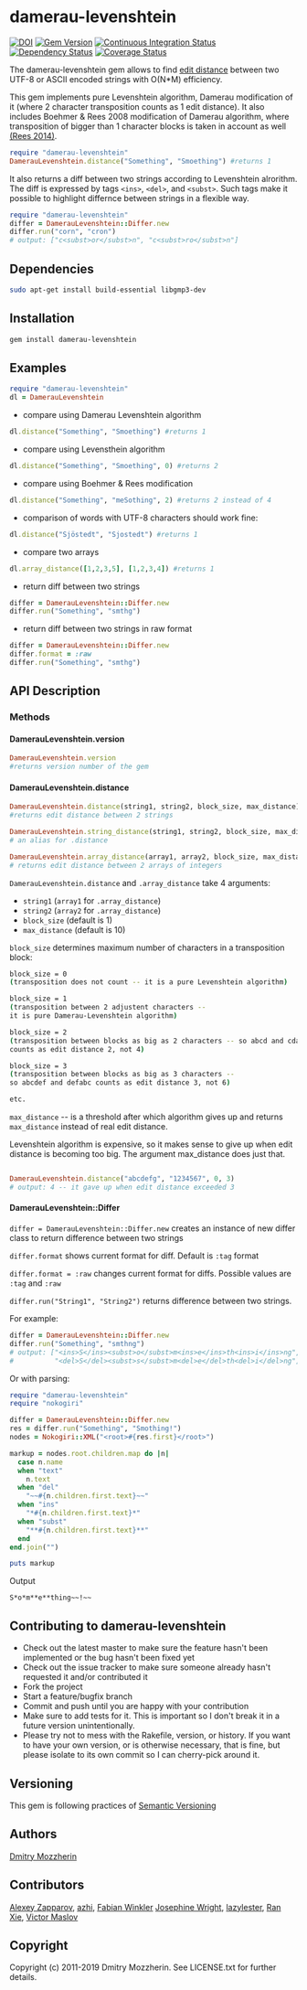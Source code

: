 # damerau-levenshtein

[![DOI](https://zenodo.org/badge/2085407.svg)](https://zenodo.org/badge/latestdoi/2085407)
[![Gem Version][gem_svg]][gem]
[![Continuous Integration Status][ci_svg]][ci]
[![Dependency Status][dep_svg]][dep]
[![Coverage Status][cov_svg]][cov]

The damerau-levenshtein gem allows to find [edit distance][ed] between two
UTF-8 or ASCII encoded strings with O(N\*M) efficiency.

This gem implements pure Levenshtein algorithm, Damerau modification of it
(where 2 character transposition counts as 1 edit distance). It also includes
Boehmer & Rees 2008 modification of Damerau algorithm, where transposition
of bigger than 1 character blocks is taken in account as well
[(Rees 2014)][rees2014].

```ruby
require "damerau-levenshtein"
DamerauLevenshtein.distance("Something", "Smoething") #returns 1
```

It also returns a diff between two strings according to Levenshtein alrorithm.
The diff is expressed by tags `<ins>`, `<del>`, and `<subst>`. Such tags make
it possible to highlight differnce between strings in a flexible way.

```ruby
require "damerau-levenshtein"
differ = DamerauLevenshtein::Differ.new
differ.run("corn", "cron")
# output: ["c<subst>or</subst>n", "c<subst>ro</subst>n"]
```

## Dependencies

```bash
sudo apt-get install build-essential libgmp3-dev
```

## Installation

```bash
gem install damerau-levenshtein
```

## Examples

```ruby
require "damerau-levenshtein"
dl = DamerauLevenshtein
```

* compare using Damerau Levenshtein algorithm

```ruby
dl.distance("Something", "Smoething") #returns 1
```

* compare using Levensthein algorithm

```ruby
dl.distance("Something", "Smoething", 0) #returns 2
```

* compare using Boehmer & Rees modification

```ruby
dl.distance("Something", "meSothing", 2) #returns 2 instead of 4
```

* comparison of words with UTF-8 characters should work fine:

```ruby
dl.distance("Sjöstedt", "Sjostedt") #returns 1
```

* compare two arrays

```ruby
dl.array_distance([1,2,3,5], [1,2,3,4]) #returns 1
```

* return diff between two strings

```ruby
differ = DamerauLevenshtein::Differ.new
differ.run("Something", "smthg")
```

* return diff between two strings in raw format

```ruby
differ = DamerauLevenshtein::Differ.new
differ.format = :raw
differ.run("Something", "smthg")
```

## API Description

### Methods

#### DamerauLevenshtein.version

```ruby
DamerauLevenshtein.version
#returns version number of the gem
```

#### DamerauLevenshtein.distance

```ruby
DamerauLevenshtein.distance(string1, string2, block_size, max_distance)
#returns edit distance between 2 strings

DamerauLevenshtein.string_distance(string1, string2, block_size, max_distance)
# an alias for .distance

DamerauLevenshtein.array_distance(array1, array2, block_size, max_distance)
# returns edit distance between 2 arrays of integers
```

`DamerauLevenshtein.distance` and `.array_distance` take 4 arguments:

* `string1` (`array1` for `.array_distance`)
* `string2` (`array2` for `.array_distance`)
* `block_size` (default is 1)
* `max_distance` (default is 10)

`block_size` determines maximum number of characters in a transposition block:

```bash
block_size = 0
(transposition does not count -- it is a pure Levenshtein algorithm)

block_size = 1
(transposition between 2 adjustent characters --
it is pure Damerau-Levenshtein algorithm)

block_size = 2
(transposition between blocks as big as 2 characters -- so abcd and cdab
counts as edit distance 2, not 4)

block_size = 3
(transposition between blocks as big as 3 characters --
so abcdef and defabc counts as edit distance 3, not 6)

etc.
```

`max_distance` -- is a threshold after which algorithm gives up and
returns `max_distance` instead of real edit distance.

Levenshtein algorithm is expensive, so it makes sense to give up when edit
distance is becoming too big. The argument max_distance does just that.

```ruby

DamerauLevenshtein.distance("abcdefg", "1234567", 0, 3)
# output: 4 -- it gave up when edit distance exceeded 3

```

#### DamerauLevenshtein::Differ

`differ = DamerauLevenshtein::Differ.new` creates an instance of new differ
class to return difference between two strings

`differ.format` shows current format for diff. Default is `:tag` format

`differ.format = :raw` changes current format for diffs. Possible values
are `:tag` and `:raw`

`differ.run("String1", "String2")` returns difference between two strings.

For example:

```ruby
differ = DamerauLevenshtein::Differ.new
differ.run("Something", "smthng")
# output: ["<ins>S</ins><subst>o</subst>m<ins>e</ins>th<ins>i</ins>ng",
#          "<del>S</del><subst>s</subst>m<del>e</del>th<del>i</del>ng"]

```

Or with parsing:

```ruby
require "damerau-levenshtein"
require "nokogiri"

differ = DamerauLevenshtein::Differ.new
res = differ.run("Something", "Smothing!")
nodes = Nokogiri::XML("<root>#{res.first}</root>")

markup = nodes.root.children.map do |n|
  case n.name
  when "text"
    n.text
  when "del"
    "~~#{n.children.first.text}~~"
  when "ins"
    "*#{n.children.first.text}*"
  when "subst"
    "**#{n.children.first.text}**"
  end
end.join("")

puts markup
```

Output

```text
S*o*m**e**thing~~!~~
```

## Contributing to damerau-levenshtein

* Check out the latest master to make sure the feature hasn't been
  implemented or the bug hasn't been fixed yet
* Check out the issue tracker to make sure someone already hasn't requested
  it and/or contributed it
* Fork the project
* Start a feature/bugfix branch
* Commit and push until you are happy with your contribution
* Make sure to add tests for it. This is important so I don't break it
  in a future version unintentionally.
* Please try not to mess with the Rakefile, version, or history. If you want
  to have your own version, or is otherwise necessary, that is fine, but please
  isolate to its own commit so I can cherry-pick around it.

## Versioning

This gem is following practices of [Semantic Versioning][semver]

## Authors

[Dmitry Mozzherin][dimus]

## Contributors

[Alexey Zapparov][ixti],
[azhi][azhi],
[Fabian Winkler][wynksaiddestroy]
[Josephine Wright][jozr],
[lazylester][lazylester],
[Ran Xie][skarlit],
[Victor Maslov][Nakilon]

## Copyright

Copyright (c) 2011-2019 Dmitry Mozzherin. See LICENSE.txt for
further details.

[gem_svg]: https://badge.fury.io/rb/damerau-levenshtein.svg
[gem]: http://badge.fury.io/rb/damerau-levenshtein
[ci_svg]: https://secure.travis-ci.org/GlobalNamesArchitecture/damerau-levenshtein.svg
[ci]: http://travis-ci.org/GlobalNamesArchitecture/damerau-levenshtein
[dep_svg]: https://gemnasium.com/GlobalNamesArchitecture/damerau-levenshtein.svg
[dep]: https://gemnasium.com/GlobalNamesArchitecture/damerau-levenshtein
[cov_svg]: https://coveralls.io/repos/GlobalNamesArchitecture/damerau-levenshtein/badge.svg?branch=master
[cov]: https://coveralls.io/r/GlobalNamesArchitecture/damerau-levenshtein?branch=master
[ed]: http://en.wikipedia.org/wiki/Edit_distance
[semver]: http://semver.org/
[dimus]: https://github.com/dimus
[lazylester]: https://github.com/lazylester
[skarlit]: https://github.com/Skarlit
[ixti]: https://github.com/ixti
[azhi]: https://github.com/azhi
[jozr]: https://github.com/jozr
[rees2014]: https://dx.doi.org/10.1371/journal.pone.0107510
[Nakilon]: https://github.com/Nakilon
[wynksaiddestroy]: https://github.com/wynksaiddestroy
